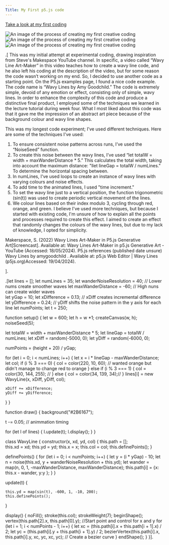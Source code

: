 ```yaml
---
Title: My First p5.js code
---
```


[Take a look at my first coding](/creativeCoding/firstcodeoriginal/index.html)

![An image of the process of creating my first creative coding](/creativeCoding/imagess/firtimage.png)
![An image of the process of creating my first creative coding](/creativeCoding/imagess/firsttwo.png)
![An image of the process of creating my first creative coding](/creativeCoding/imagess/firstthree.png)


.[
This was my initial attempt at experimental coding, drawing inspiration from Steve's Makespace YouTube channel. In specific, a video called “Wavy Line Art-Maker” in this video teaches how to create a wavy line code, and he also left his coding at the description of the video, but for some reason the code wasn’t working on my end. So, I decided to use another code as a starting point. On the P5.js examples page, I found a nice code example. The code name is “Wavy Lines by Amy Goodchild.” The code is extremely simple, devoid of any emotion or effect, consisting only of simple, wavy lines. In order to enhance the complexity of this code and produce a distinctive final product, I employed some of the techniques we learned in the lecture tutorial during week four. What I most liked about this code was that it gave me the impression of an abstract art piece because of the background colour and wavy line shapes.
 
This was my longest code experiment; I’ve used different techniques. Here are some of the techniques I've used:
1.	To ensure consistent noise patterns across runs, I’ve used the “NoiseSeed” function.
2. To create this noise between the wavy lines, I’ve used “let totalW = width + maxWanderDistance * 5.” This calculates the total width, taking into account the maximum distance: "llet lineGap = totalW / numLines." To determine the horizontal spacing between.
3. In numLines, I've used loops to create an instance of wavy lines with varying colours and noise effects.
4.	To add time to the animated lines, I used "time increment."
5.	To set the wavy line just to a vertical position, the function trigonometric (sin(t)) was used to create periodic vertical movement of the lines.
6. We colour lines based on their index modulo 3, cycling through red, orange, and green.
I believe I've used more techniques, but because I started with existing code, I'm unsure of how to explain all the points and processes required to create this effect. I aimed to create an effect that randomly changes the colours of the wavy lines, but due to my lack of knowledge, I opted for simplicity.

Makerspace, S. (2022) Wavy Lines Art-Maker in P5.js Generative Art[Screencast]. Available at: Wavy Lines Art-Maker in p5.js Generative Art - YouTube (Accessed: 18/05/2024).
P5.js references (published date unsure) Wavy Lines by amygoodchild . Available at: p5.js Web Editor | Wavy Lines (p5js.org)Accessed: 19/04/2024).


].

.[let lines = [];
let numLines = 35;
let wanderNoiseResolution = 40; // Lower nums create smoother waves 
let maxWanderDistance = -60; // High nuns can create wider waves  
let yGap = 10; 
let xDifference = 0.13; // xDiff creates incremental difference 
let yDifference = 0.24; // yDiff shifts the noise pattern in the y axis for each line
let numPoints;
let t = 250;

function setup() {
  let w = 600;
  let h = w *1;
  createCanvas(w, h);
  noiseSeed(5);
  
  let totalW = width + maxWanderDistance * 5;
  let lineGap = totalW / numLines;
  let xDiff = random(-5000, 0);
  let yDiff = random(-6000, 0);
  
  numPoints = (height + 20) / yGap;
  
  for (let i = 0; i < numLines; i++) {
    let x = i * lineGap - maxWanderDistance;
    let col;
    if (i % 3 === 0) {
      col = color(220, 10, 60); // wanted orange but didn't manage to change red to orange 
    } else if (i % 3 === 1) {
      col = color(30, 144, 255); // 
    } else {
      col = color(34, 139, 34);//
    }
    lines[i] = new WavyLine(x, xDiff, yDiff, col);
    
    xDiff += xDifference;
    yDiff += yDifference;
  }
}

function draw() {
  background("#2B6167");
  
  t -= 0.05; // animmation timing
  
  for (let l of lines) {
    l.update(t);
    l.display();
  }
}

class WavyLine {
  constructor(x, xd, yd, col) {
    this.path = [];  
    this.xd = xd;
    this.yd = yd;
    this.x = x;
    this.col = col;
    this.definePoints();
  }
  
  definePoints() {
    for (let i = 0; i < numPoints; i++) {
      let y = (i * yGap) - 10;
      let n = noise(this.xd, y + wanderNoiseResolution + this.yd);
      let wander = map(n, 0, 1, -maxWanderDistance, maxWanderDistance);
      this.path[i] = {x: this.x - wander, y:y  };
    }
  }
  
  update(t) {
    
    this.yd = map(sin(t), -600, 1, -10, 200);
    this.definePoints();
  }
  
  display() {
    noFill();
    stroke(this.col);
    strokeWeight(7);
    beginShape();
    vertex(this.path[2].x, this.path[0].y); //Start point and control for x and y
    for (let i = 1; i < numPoints - 1; i++) {
      let xc = (this.path[i].x + this.path[i + 1].x) / 2; 
      let yc = (this.path[i].y + this.path[i + 1].y) / 2; 
      bezierVertex(this.path[i].x, this.path[i].y, xc, yc, xc, yc); // Create a bezier curve
    }
    endShape();
  }
}].
